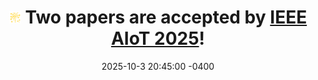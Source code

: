 ---
title: <img src="/assets/images/icon/fireworks.png" height="20px"> Two papers are accepted by <a href="https://www.ieee-aiot.org/2025/" target="_blank">IEEE AIoT 2025</a>!
date: 2025-10-3 20:45:00 -0400
---